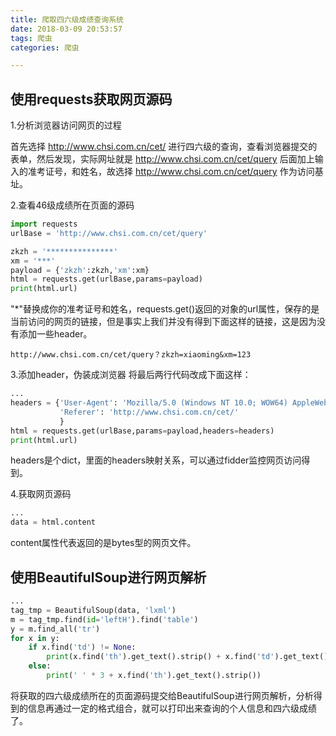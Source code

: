 ```yaml
---
title: 爬取四六级成绩查询系统
date: 2018-03-09 20:53:57
tags: 爬虫
categories: 爬虫

---
```


## 使用requests获取网页源码
1.分析浏览器访问网页的过程

首先选择 http://www.chsi.com.cn/cet/ 进行四六级的查询，查看浏览器提交的表单，然后发现，实际网址就是 http://www.chsi.com.cn/cet/query 后面加上输入的准考证号，和姓名，故选择 http://www.chsi.com.cn/cet/query 作为访问基址。

2.查看46级成绩所在页面的源码
```python
import requests
urlBase = 'http://www.chsi.com.cn/cet/query'

zkzh = '***************'
xm = '***'
payload = {'zkzh':zkzh,'xm':xm}
html = requests.get(urlBase,params=payload)
print(html.url)
```
"\*"替换成你的准考证号和姓名，requests.get()返回的对象的url属性，保存的是当前访问的网页的链接，但是事实上我们并没有得到下面这样的链接，这是因为没有添加一些header。
```
http://www.chsi.com.cn/cet/query？zkzh=xiaoming&xm=123 
```
3.添加header，伪装成浏览器
将最后两行代码改成下面这样：
```python
...
headers = {'User-Agent': 'Mozilla/5.0 (Windows NT 10.0; WOW64) AppleWebKit/537.36 (KHTML, like Gecko) Chrome/50.0.2661.102 Safari/537.36',
           'Referer': 'http://www.chsi.com.cn/cet/'
           }
html = requests.get(urlBase,params=payload,headers=headers)	
print(html.url)	   
```
headers是个dict，里面的headers映射关系，可以通过fidder监控网页访问得到。

4.获取网页源码
```python
...
data = html.content
```
content属性代表返回的是bytes型的网页文件。
## 使用BeautifulSoup进行网页解析
```python
...
tag_tmp = BeautifulSoup(data, 'lxml')
m = tag_tmp.find(id='leftH').find('table')
y = m.find_all('tr')
for x in y:
    if x.find('td') != None:
        print(x.find('th').get_text().strip() + x.find('td').get_text().strip())
    else:
        print(' ' * 3 + x.find('th').get_text().strip())
```
将获取的四六级成绩所在的页面源码提交给BeautifulSoup进行网页解析，分析得到的信息再通过一定的格式组合，就可以打印出来查询的个人信息和四六级成绩了。
